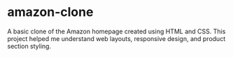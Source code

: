 # amazon-clone
A basic clone of the Amazon homepage created using HTML and CSS. This project helped me understand web layouts, responsive design, and product section styling.
